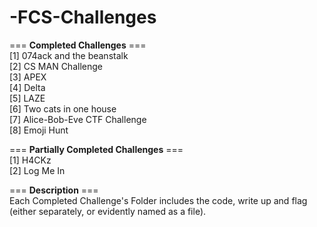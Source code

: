 # -FCS-Challenges

=== **Completed Challenges** ===\
[1] 074ack and the beanstalk\
[2] CS MAN Challenge\
[3] APEX\
[4] Delta\
[5] LAZE\
[6] Two cats in one house\
[7] Alice-Bob-Eve CTF Challenge\
[8] Emoji Hunt


=== **Partially Completed Challenges** ===\
[1] H4CKz\
[2] Log Me In


=== **Description** ===\
Each Completed Challenge's Folder includes the code, write up and flag (either separately, or evidently named as a file).


